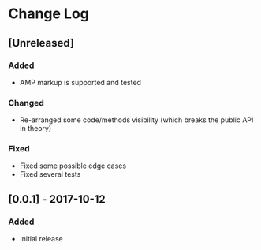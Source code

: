 # Change Log

## [Unreleased]
### Added
- AMP markup is supported and tested

### Changed
- Re-arranged some code/methods visibility (which breaks the public API in theory)

### Fixed
- Fixed some possible edge cases
- Fixed several tests

## [0.0.1] - 2017-10-12
### Added
- Initial release
